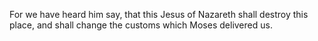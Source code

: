 For we have heard him say, that this Jesus of Nazareth shall destroy this place, and shall change the customs which Moses delivered us.
